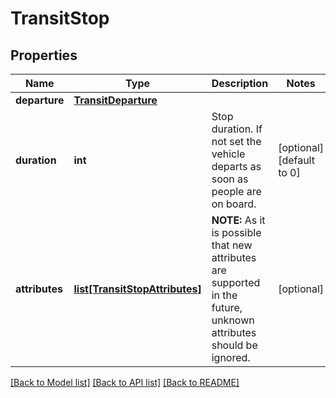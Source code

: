 # TransitStop

## Properties
Name | Type | Description | Notes
------------ | ------------- | ------------- | -------------
**departure** | [**TransitDeparture**](TransitDeparture.md) |  | 
**duration** | **int** | Stop duration. If not set the vehicle departs as soon as people are on board. | [optional] [default to 0]
**attributes** | [**list[TransitStopAttributes]**](TransitStopAttributes.md) | **NOTE:** As it is possible that new attributes are supported in the future, unknown attributes should be ignored.  | [optional] 

[[Back to Model list]](../README.md#documentation-for-models) [[Back to API list]](../README.md#documentation-for-api-endpoints) [[Back to README]](../README.md)


